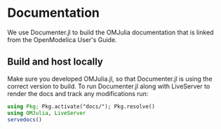 # Documentation

We use Documenter.jl to build the OMJulia documentation that is linked from the
OpenModelica User's Guide.

## Build and host locally

Make sure you developed OMJulia.jl, so that Documenter.jl is using the correct version to
build.
To run Documenter.jl along with LiveServer to render the docs and track any modifications
run:

```julia
using Pkg; Pkg.activate("docs/"); Pkg.resolve()
using OMJulia, LiveServer
servedocs()
```

